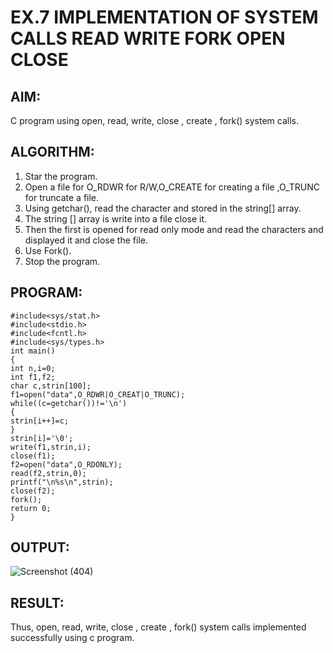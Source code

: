 # EX.7 IMPLEMENTATION OF SYSTEM CALLS READ WRITE FORK OPEN CLOSE

## AIM:

C program using open, read, write, close , create , fork() system calls.


## ALGORITHM:

1. Star the program.
2. Open a file for O_RDWR for R/W,O_CREATE for creating a file ,O_TRUNC for truncate
a file.
3. Using getchar(), read the character and stored in the string[] array.
4. The string [] array is write into a file close it.
5. Then the first is opened for read only mode and read the characters and displayed it and
close the file.
6. Use Fork().
7. Stop the program.

## PROGRAM:

```
#include<sys/stat.h>
#include<stdio.h>
#include<fcntl.h>
#include<sys/types.h>
int main()
{
int n,i=0;
int f1,f2;
char c,strin[100];
f1=open("data",O_RDWR|O_CREAT|O_TRUNC);
while((c=getchar())!='\n')
{
strin[i++]=c;
}
strin[i]='\0';
write(f1,strin,i);
close(f1);
f2=open("data",O_RDONLY);
read(f2,strin,0);
printf("\n%s\n",strin);
close(f2);
fork();
return 0;
}
```

## OUTPUT:

![Screenshot (404)](https://github.com/MaheshS03/EX.7-IMPLEMENTATION-OF-SYSTEM-CALLS-READ-WRITE-FORK-OPEN-CLOSE/assets/128498431/bd0c8285-a960-4af1-8aa8-a3155cdb27a7)


## RESULT:

Thus, open, read, write, close , create , fork() system calls implemented successfully using c
program.

